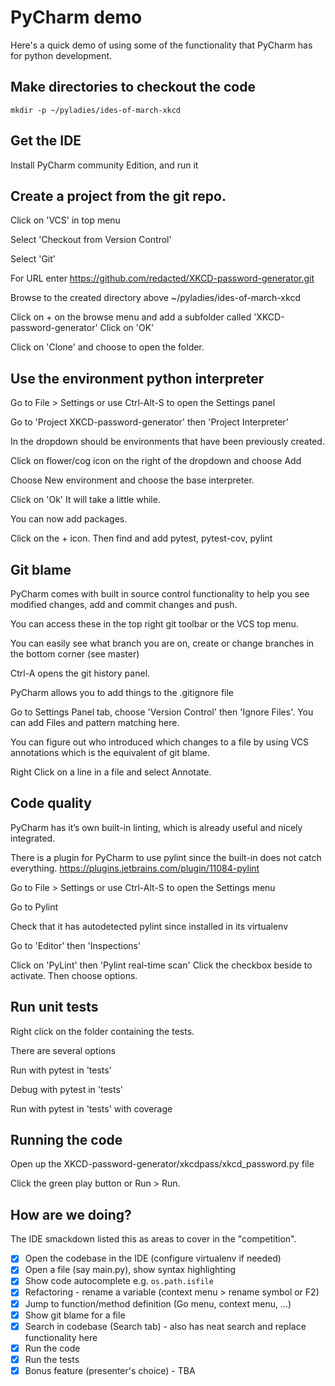 # PyCharm demo

Here's a quick demo of using some of the functionality that PyCharm has for python development.

## Make directories to checkout the code

```shell
mkdir -p ~/pyladies/ides-of-march-xkcd
```

## Get the IDE

Install PyCharm community Edition, and run it

## Create a project from the git repo.

Click on 'VCS' in top menu

Select 'Checkout from Version Control'

Select 'Git'

For URL enter https://github.com/redacted/XKCD-password-generator.git

Browse to the created directory above ~/pyladies/ides-of-march-xkcd 

Click on + on the browse menu and add a subfolder called 'XKCD-password-generator'  Click on 'OK'

Click on 'Clone' and choose to open the folder.


## Use the environment python interpreter

Go to File > Settings or use Ctrl-Alt-S to open the Settings panel

Go to 'Project XKCD-password-generator' then 'Project Interpreter'

In the dropdown should be environments that have been previously created.

Click on flower/cog icon on the right of the dropdown and choose Add

Choose New environment and choose the base interpreter.

Click on 'Ok' It will take a little while.

You can now add packages.

Click on the + icon. Then find and add pytest, pytest-cov, pylint

## Git blame

PyCharm comes with built in source control functionality to help you see modified changes, add and commit changes and push.

You can access these in the top right git toolbar or the VCS top menu.

You can easily see what branch you are on, create or change branches in the bottom corner (see master)

Ctrl-A opens the git history panel.

PyCharm allows you to add things to the .gitignore file

Go to Settings Panel tab, choose 'Version Control' then 'Ignore Files'.  You can add Files and pattern matching here.

You can figure out who introduced which changes to a file by using VCS annotations which is the equivalent of git blame.

Right Click on a line in a file and select Annotate. 

## Code quality

PyCharm has it’s own built-in linting, which is already useful and nicely integrated.

There is a plugin for PyCharm to use pylint since the built-in does not catch everything. https://plugins.jetbrains.com/plugin/11084-pylint

Go to File > Settings or use Ctrl-Alt-S to open the Settings menu

Go to Pylint

Check that it has autodetected pylint since installed in its virtualenv

Go to 'Editor' then 'Inspections'

Click on 'PyLint' then 'Pylint real-time scan' Click the checkbox beside to activate.  Then choose options.

## Run unit tests

Right click on the folder containing the tests.

There are several options

Run with pytest in 'tests'

Debug with pytest in 'tests'

Run with pytest in 'tests' with coverage


## Running the code

Open up the XKCD-password-generator/xkcdpass/xkcd_password.py file

Click the green play button or Run > Run.


## How are we doing?

The IDE smackdown listed this as areas to cover in the "competition".

* [x]  Open the codebase in the IDE (configure virtualenv if needed)
* [x]  Open a file (say main.py), show syntax highlighting
* [x]  Show code autocomplete e.g. `os.path.isfile`
* [x]  Refactoring - rename a variable (context menu > rename symbol or F2)
* [x]  Jump to function/method definition (Go menu, context menu, ...)
* [x]  Show git blame for a file
* [x]  Search in codebase (Search tab) - also has neat search and replace functionality here
* [x]  Run the code 
* [x]  Run the tests
* [x]  Bonus feature (presenter's choice) - TBA
